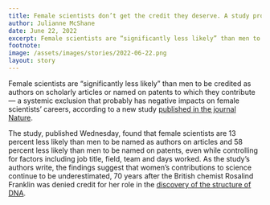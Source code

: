 ```yaml
---
title: Female scientists don’t get the credit they deserve. A study proves it
author: Julianne McShane
date: June 22, 2022
excerpt: Female scientists are “significantly less likely” than men to be credited as authors on scholarly articles or named on patents to which they contribute — a systemic exclusion that probably has negative impacts on female scientists’ careers, according to a new study published in the journal Nature.
footnote:
image: /assets/images/stories/2022-06-22.png
layout: story
---
```


Female scientists are “significantly less likely” than men to be credited as authors on scholarly articles or named on patents to which they contribute — a systemic exclusion that probably has negative impacts on female scientists’ careers, according to a new study [published in the journal Nature](https://www.nature.com/articles/s41586-022-04966-w).

The study, published Wednesday, found that female scientists are 13 percent less likely than men to be named as authors on articles and 58 percent less likely than men to be named on patents, even while controlling for factors including job title, field, team and days worked. As the study’s authors write, the findings suggest that women’s contributions to science continue to be underestimated, 70 years after the British chemist Rosalind Franklin was denied credit for her role in the [discovery of the structure of DNA](https://www.washingtonpost.com/outlook/2021/09/13/ugly-truth-behind-discovery-dna/).
